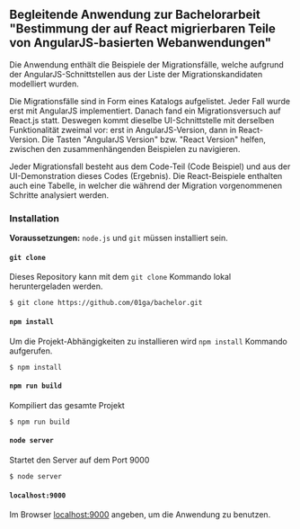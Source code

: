 ## Begleitende Anwendung zur Bachelorarbeit "Bestimmung der auf React migrierbaren Teile von AngularJS-basierten Webanwendungen"

Die Anwendung enthält die Beispiele der Migrationsfälle, welche aufgrund der AngularJS-Schnittstellen aus der 
Liste der Migrationskandidaten modelliert wurden.

Die Migrationsfälle sind in Form eines Katalogs aufgelistet. Jeder Fall wurde erst mit AngularJS implementiert. 
Danach fand ein Migrationsversuch auf React.js statt. Deswegen kommt dieselbe UI-Schnittstelle mit derselben 
Funktionalität zweimal vor: erst in AngularJS-Version, dann in React-Version. Die Tasten "AngularJS Version" 
bzw. "React Version" helfen, zwischen den zusammenhängenden Beispielen zu navigieren.

Jeder Migrationsfall besteht aus dem Code-Teil (Code Beispiel) und aus der UI-Demonstration dieses Codes (Ergebnis). 
Die React-Beispiele enthalten auch eine Tabelle, in welcher die während der Migration vorgenommenen Schritte 
analysiert werden.

### Installation

**Voraussetzungen:** `node.js` und `git` müssen installiert sein.

#### `git clone`
Dieses Repository kann mit dem `git clone` Kommando lokal heruntergeladen werden.
```
$ git clone https://github.com/01ga/bachelor.git
```

#### `npm install`
Um die Projekt-Abhängigkeiten zu installieren wird `npm install` Kommando aufgerufen.
```
$ npm install
```

#### `npm run build`
Kompiliert das gesamte Projekt
```
$ npm run build
```

#### `node server`
Startet den Server auf dem Port 9000
```
$ node server
```

#### `localhost:9000`
Im Browser [localhost:9000](http://localhost:9000) angeben, um die Anwendung zu benutzen.
